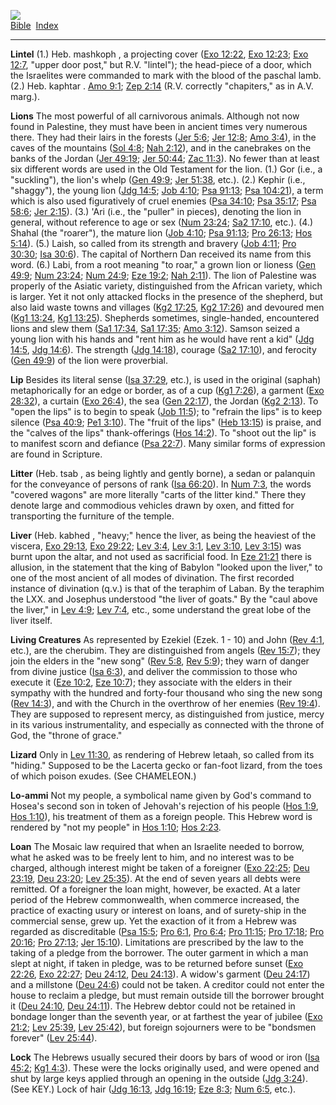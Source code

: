 [![](../../cdshop/ithlogo.png)](../../index)  
[Bible](../index)  [Index](index) 

------------------------------------------------------------------------

<span id="000">**Lintel**</span> (1.) Heb. mashkoph , a projecting cover
([Exo 12:22](../kjv/exo012.htm#022), [Exo 12:23](../kjv/exo012.htm#023);
[Exo 12:7](../kjv/exo012.htm#007), "upper door post," but R.V.
"lintel"); the head-piece of a door, which the Israelites were commanded
to mark with the blood of the paschal lamb. (2.) Heb. kaphtar . [Amo
9:1](../kjv/amo009.htm#001); [Zep 2:14](../kjv/zep002.htm#014) (R.V.
correctly "chapiters," as in A.V. marg.).

<span id="001">**Lions**</span> The most powerful of all carnivorous
animals. Although not now found in Palestine, they must have been in
ancient times very numerous there. They had their lairs in the forests
([Jer 5:6](../kjv/jer005.htm#006); [Jer 12:8](../kjv/jer012.htm#008);
[Amo 3:4](../kjv/amo003.htm#004)), in the caves of the mountains ([Sol
4:8](../kjv/sol004.htm#008); [Nah 2:12](../kjv/nah002.htm#012)), and in
the canebrakes on the banks of the Jordan ([Jer
49:19](../kjv/jer049.htm#019); [Jer 50:44](../kjv/jer050.htm#044); [Zac
11:3](../kjv/zac011.htm#003)). No fewer than at least six different
words are used in the Old Testament for the lion. (1.) Gor (i.e., a
"suckling"), the lion's whelp ([Gen 49:9](../kjv/gen049.htm#009); [Jer
51:38](../kjv/jer051.htm#038), etc.). (2.) Kephir (i.e., "shaggy"), the
young lion ([Jdg 14:5](../kjv/jdg014.htm#005); [Job
4:10](../kjv/job004.htm#010); [Psa 91:13](../kjv/psa091.htm#013); [Psa
104:21](../kjv/psa104.htm#021)), a term which is also used figuratively
of cruel enemies ([Psa 34:10](../kjv/psa034.htm#010); [Psa
35:17](../kjv/psa035.htm#017); [Psa 58:6](../kjv/psa058.htm#006); [Jer
2:15](../kjv/jer002.htm#015)). (3.) 'Ari (i.e., the "puller" in pieces),
denoting the lion in general, without reference to age or sex ([Num
23:24](../kjv/num023.htm#024); [Sa2 17:10](../kjv/sa2017.htm#010),
etc.). (4.) Shahal (the "roarer"), the mature lion ([Job
4:10](../kjv/job004.htm#010); [Psa 91:13](../kjv/psa091.htm#013); [Pro
26:13](../kjv/pro026.htm#013); [Hos 5:14](../kjv/hos005.htm#014)). (5.)
Laish, so called from its strength and bravery ([Job
4:11](../kjv/job004.htm#011); [Pro 30:30](../kjv/pro030.htm#030); [Isa
30:6](../kjv/isa030.htm#006)). The capital of Northern Dan received its
name from this word. (6.) Labi, from a root meaning "to roar," a grown
lion or lioness ([Gen 49:9](../kjv/gen049.htm#009); [Num
23:24](../kjv/num023.htm#024); [Num 24:9](../kjv/num024.htm#009); [Eze
19:2](../kjv/eze019.htm#002); [Nah 2:11](../kjv/nah002.htm#011)). The
lion of Palestine was properly of the Asiatic variety, distinguished
from the African variety, which is larger. Yet it not only attacked
flocks in the presence of the shepherd, but also laid waste towns and
villages ([Kg2 17:25](../kjv/kg2017.htm#025), [Kg2
17:26](../kjv/kg2017.htm#026)) and devoured men ([Kg1
13:24](../kjv/kg1013.htm#024), [Kg1 13:25](../kjv/kg1013.htm#025)).
Shepherds sometimes, single-handed, encountered lions and slew them
([Sa1 17:34](../kjv/sa1017.htm#034), [Sa1 17:35](../kjv/sa1017.htm#035);
[Amo 3:12](../kjv/amo003.htm#012)). Samson seized a young lion with his
hands and "rent him as he would have rent a kid" ([Jdg
14:5](../kjv/jdg014.htm#005), [Jdg 14:6](../kjv/jdg014.htm#006)). The
strength ([Jdg 14:18](../kjv/jdg014.htm#018)), courage ([Sa2
17:10](../kjv/sa2017.htm#010)), and ferocity ([Gen
49:9](../kjv/gen049.htm#009)) of the lion were proverbial.

<span id="002">**Lip**</span> Besides its literal sense ([Isa
37:29](../kjv/isa037.htm#029), etc.), is used in the original (saphah)
metaphorically for an edge or border, as of a cup ([Kg1
7:26](../kjv/kg1007.htm#026)), a garment ([Exo
28:32](../kjv/exo028.htm#032)), a curtain ([Exo
26:4](../kjv/exo026.htm#004)), the sea ([Gen
22:17](../kjv/gen022.htm#017)), the Jordan ([Kg2
2:13](../kjv/kg2002.htm#013)). To "open the lips" is to begin to speak
([Job 11:5](../kjv/job011.htm#005)); to "refrain the lips" is to keep
silence ([Psa 40:9](../kjv/psa040.htm#009); [Pe1
3:10](../kjv/pe1003.htm#010)). The "fruit of the lips" ([Heb
13:15](../kjv/heb013.htm#015)) is praise, and the "calves of the lips"
thank-offerings ([Hos 14:2](../kjv/hos014.htm#002)). To "shoot out the
lip" is to manifest scorn and defiance ([Psa
22:7](../kjv/psa022.htm#007)). Many similar forms of expression are
found in Scripture.

<span id="003">**Litter**</span> (Heb. tsab , as being lightly and
gently borne), a sedan or palanquin for the conveyance of persons of
rank ([Isa 66:20](../kjv/isa066.htm#020)). In [Num
7:3](../kjv/num007.htm#003), the words "covered wagons" are more
literally "carts of the litter kind." There they denote large and
commodious vehicles drawn by oxen, and fitted for transporting the
furniture of the temple.

<span id="004">**Liver**</span> (Heb. kabhed , "heavy;" hence the liver,
as being the heaviest of the viscera, [Exo
29:13](../kjv/exo029.htm#013), [Exo 29:22](../kjv/exo029.htm#022); [Lev
3:4](../kjv/lev003.htm#004), [Lev 3:1](../kjv/lev003.htm#001), [Lev
3:10](../kjv/lev003.htm#010), [Lev 3:15](../kjv/lev003.htm#015)) was
burnt upon the altar, and not used as sacrificial food. In [Eze
21:21](../kjv/eze021.htm#021) there is allusion, in the statement that
the king of Babylon "looked upon the liver," to one of the most ancient
of all modes of divination. The first recorded instance of divination
(q.v.) is that of the teraphim of Laban. By the teraphim the LXX. and
Josephus understood "the liver of goats." By the "caul above the liver,"
in [Lev 4:9](../kjv/lev004.htm#009); [Lev 7:4](../kjv/lev007.htm#004),
etc., some understand the great lobe of the liver itself.

<span id="005">**Living Creatures**</span> As represented by Ezekiel
(Ezek. 1 - 10) and John ([Rev 4:1](../kjv/rev004.htm#001), etc.), are
the cherubim. They are distinguished from angels ([Rev
15:7](../kjv/rev015.htm#007)); they join the elders in the "new song"
([Rev 5:8](../kjv/rev005.htm#008), [Rev 5:9](../kjv/rev005.htm#009));
they warn of danger from divine justice ([Isa
6:3](../kjv/isa006.htm#003)), and deliver the commission to those who
execute it ([Eze 10:2](../kjv/eze010.htm#002), [Eze
10:7](../kjv/eze010.htm#007)); they associate with the elders in their
sympathy with the hundred and forty-four thousand who sing the new song
([Rev 14:3](../kjv/rev014.htm#003)), and with the Church in the
overthrow of her enemies ([Rev 19:4](../kjv/rev019.htm#004)). They are
supposed to represent mercy, as distinguished from justice, mercy in its
various instrumentality, and especially as connected with the throne of
God, the "throne of grace."

<span id="006">**Lizard**</span> Only in [Lev
11:30](../kjv/lev011.htm#030), as rendering of Hebrew letaah, so called
from its "hiding." Supposed to be the Lacerta gecko or fan-foot lizard,
from the toes of which poison exudes. (See CHAMELEON.)

<span id="007">**Lo-ammi**</span> Not my people, a symbolical name given
by God's command to Hosea's second son in token of Jehovah's rejection
of his people ([Hos 1:9](../kjv/hos001.htm#009), [Hos
1:10](../kjv/hos001.htm#010)), his treatment of them as a foreign
people. This Hebrew word is rendered by "not my people" in [Hos
1:10](../kjv/hos001.htm#010); [Hos 2:23](../kjv/hos002.htm#023).

<span id="008">**Loan**</span> The Mosaic law required that when an
Israelite needed to borrow, what he asked was to be freely lent to him,
and no interest was to be charged, although interest might be taken of a
foreigner ([Exo 22:25](../kjv/exo022.htm#025); [Deu
23:19](../kjv/deu023.htm#019), [Deu 23:20](../kjv/deu023.htm#020); [Lev
25:35](../kjv/lev025.htm#035)). At the end of seven years all debts were
remitted. Of a foreigner the loan might, however, be exacted. At a later
period of the Hebrew commonwealth, when commerce increased, the practice
of exacting usury or interest on loans, and of surety-ship in the
commercial sense, grew up. Yet the exaction of it from a Hebrew was
regarded as discreditable ([Psa 15:5](../kjv/psa015.htm#005); [Pro
6:1](../kjv/pro006.htm#001), [Pro 6:4](../kjv/pro006.htm#004); [Pro
11:15](../kjv/pro011.htm#015); [Pro 17:18](../kjv/pro017.htm#018); [Pro
20:16](../kjv/pro020.htm#016); [Pro 27:13](../kjv/pro027.htm#013); [Jer
15:10](../kjv/jer015.htm#010)). Limitations are prescribed by the law to
the taking of a pledge from the borrower. The outer garment in which a
man slept at night, if taken in pledge, was to be returned before sunset
([Exo 22:26](../kjv/exo022.htm#026), [Exo 22:27](../kjv/exo022.htm#027);
[Deu 24:12](../kjv/deu024.htm#012), [Deu 24:13](../kjv/deu024.htm#013)).
A widow's garment ([Deu 24:17](../kjv/deu024.htm#017)) and a millstone
([Deu 24:6](../kjv/deu024.htm#006)) could not be taken. A creditor could
not enter the house to reclaim a pledge, but must remain outside till
the borrower brought it ([Deu 24:10](../kjv/deu024.htm#010), [Deu
24:11](../kjv/deu024.htm#011)). The Hebrew debtor could not be retained
in bondage longer than the seventh year, or at farthest the year of
jubilee ([Exo 21:2](../kjv/exo021.htm#002); [Lev
25:39](../kjv/lev025.htm#039), [Lev 25:42](../kjv/lev025.htm#042)), but
foreign sojourners were to be "bondsmen forever" ([Lev
25:44](../kjv/lev025.htm#044)).

<span id="009">**Lock**</span> The Hebrews usually secured their doors
by bars of wood or iron ([Isa 45:2](../kjv/isa045.htm#002); [Kg1
4:3](../kjv/kg1004.htm#003)). These were the locks originally used, and
were opened and shut by large keys applied through an opening in the
outside ([Jdg 3:24](../kjv/jdg003.htm#024)). (See KEY.) Lock of hair
([Jdg 16:13](../kjv/jdg016.htm#013), [Jdg 16:19](../kjv/jdg016.htm#019);
[Eze 8:3](../kjv/eze008.htm#003); [Num 6:5](../kjv/num006.htm#005),
etc.).
